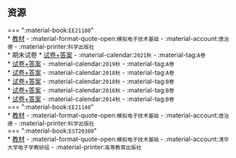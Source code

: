 ## 资源  
=== ":material-book:`EE21100`"  
    * [教材](https://api.hanximeng.com/lanzou/?url=https://cqu-openlib.lanzout.com/ic5uY291d02d&type=down) - :material-format-quote-open:`模拟电子技术基础` - :material-account:`唐治德` - :material-printer:`科学出版社`  
    * 期末试卷
        * [试卷+答案](https://api.hanximeng.com/lanzou/?url=https://cqu-openlib.lanzout.com/iOBk22i1fhnc&type=down) - :material-calendar:`2021秋` - :material-tag:`A卷`  
        * [试卷+答案](https://api.hanximeng.com/lanzou/?url=https://cqu-openlib.lanzout.com/ihmLX2i1fhed&type=down) - :material-calendar:`2019秋` - :material-tag:`A卷`  
        * [试卷+答案](https://api.hanximeng.com/lanzou/?url=https://cqu-openlib.lanzout.com/iSKUs2i1fgyh&type=down) - :material-calendar:`2018秋` - :material-tag:`A卷`  
        * [试卷+答案](https://api.hanximeng.com/lanzou/?url=https://cqu-openlib.lanzout.com/icdqI2i1fh8h&type=down) - :material-calendar:`2018秋` - :material-tag:`B卷`  
        * [试卷+答案](https://api.hanximeng.com/lanzou/?url=https://cqu-openlib.lanzout.com/i2Xix2i1fgoh&type=down) - :material-calendar:`2016秋` - :material-tag:`B卷`  
        * [试卷+答案](https://api.hanximeng.com/lanzou/?url=https://cqu-openlib.lanzout.com/ircjr2i1fgha&type=down) - :material-calendar:`2014秋` - :material-tag:`B卷`  
=== ":material-book:`EE21140`"  
    * [教材](https://api.hanximeng.com/lanzou/?url=https://cqu-openlib.lanzout.com/ic5uY291d02d&type=down) - :material-format-quote-open:`模拟电子技术基础` - :material-account:`唐治德` - :material-printer:`科学出版社`  
=== ":material-book:`EST20300`"  
    * [教材](https://api.hanximeng.com/lanzou/?url=https://cqu-openlib.lanzout.com/iPL9A28y5flg&type=down) - :material-format-quote-open:`模拟电子技术基础` - :material-account:`清华大学电子学教研组` - :material-printer:`高等教育出版社`  